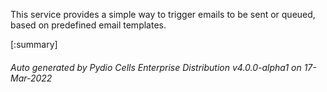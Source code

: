 






This service provides a simple way to trigger emails to be sent or queued, based on predefined email templates.

[:summary]

###### Auto generated by Pydio Cells Enterprise Distribution v4.0.0-alpha1 on 17-Mar-2022
